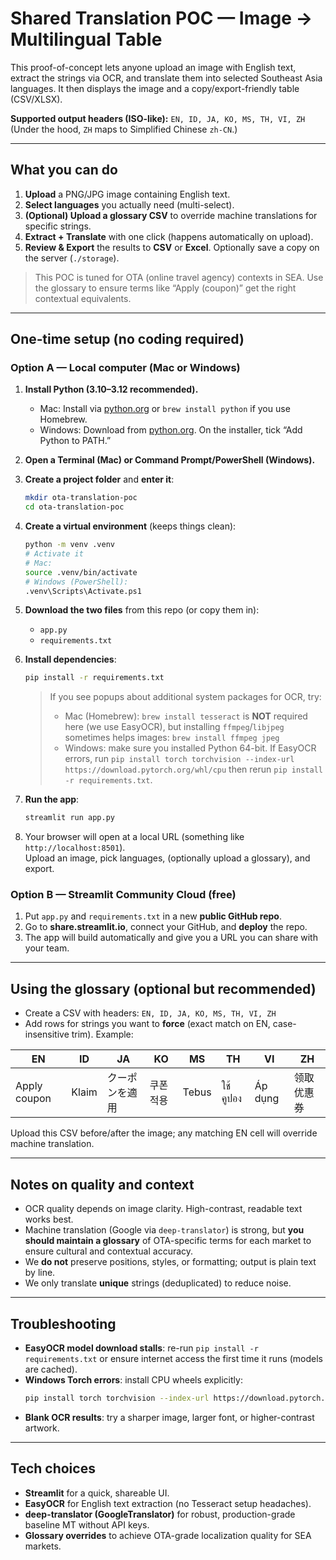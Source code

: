 # Shared Translation POC — Image → Multilingual Table

This proof-of-concept lets anyone upload an image with English text, extract the strings via OCR, and translate them into selected Southeast Asia languages. It then displays the image and a copy/export-friendly table (CSV/XLSX).

**Supported output headers (ISO-like):** `EN, ID, JA, KO, MS, TH, VI, ZH`  
(Under the hood, `ZH` maps to Simplified Chinese `zh-CN`.)

---

## What you can do

1. **Upload** a PNG/JPG image containing English text.
2. **Select languages** you actually need (multi-select).
3. **(Optional) Upload a glossary CSV** to override machine translations for specific strings.
4. **Extract + Translate** with one click (happens automatically on upload).
5. **Review & Export** the results to **CSV** or **Excel**. Optionally save a copy on the server (`./storage`).

> This POC is tuned for OTA (online travel agency) contexts in SEA. Use the glossary to ensure terms like “Apply (coupon)” get the right contextual equivalents.

---

## One‑time setup (no coding required)

### Option A — Local computer (Mac or Windows)

1. **Install Python (3.10–3.12 recommended).**  
   - Mac: Install via [python.org](https://www.python.org/downloads/) or `brew install python` if you use Homebrew.  
   - Windows: Download from [python.org](https://www.python.org/downloads/). On the installer, tick “Add Python to PATH.”

2. **Open a Terminal (Mac) or Command Prompt/PowerShell (Windows).**
3. **Create a project folder** and **enter it**:
   ```bash
   mkdir ota-translation-poc
   cd ota-translation-poc
   ```
4. **Create a virtual environment** (keeps things clean):
   ```bash
   python -m venv .venv
   # Activate it
   # Mac:
   source .venv/bin/activate
   # Windows (PowerShell):
   .venv\Scripts\Activate.ps1
   ```
5. **Download the two files** from this repo (or copy them in):  
   - `app.py`  
   - `requirements.txt`

6. **Install dependencies**:
   ```bash
   pip install -r requirements.txt
   ```

   > If you see popups about additional system packages for OCR, try:  
   > - Mac (Homebrew): `brew install tesseract` is **NOT** required here (we use EasyOCR), but installing `ffmpeg`/`libjpeg` sometimes helps images: `brew install ffmpeg jpeg`  
   > - Windows: make sure you installed Python 64-bit. If EasyOCR errors, run `pip install torch torchvision --index-url https://download.pytorch.org/whl/cpu` then rerun `pip install -r requirements.txt`.

7. **Run the app**:
   ```bash
   streamlit run app.py
   ```

8. Your browser will open at a local URL (something like `http://localhost:8501`).  
   Upload an image, pick languages, (optionally upload a glossary), and export.

### Option B — Streamlit Community Cloud (free)

1. Put `app.py` and `requirements.txt` in a new **public GitHub repo**.
2. Go to **share.streamlit.io**, connect your GitHub, and **deploy** the repo.
3. The app will build automatically and give you a URL you can share with your team.

---

## Using the glossary (optional but recommended)

- Create a CSV with headers: `EN, ID, JA, KO, MS, TH, VI, ZH`
- Add rows for strings you want to **force** (exact match on EN, case-insensitive trim). Example:

| EN             | ID     | JA               | KO       | MS    | TH          | VI       | ZH   |
|----------------|--------|------------------|----------|-------|-------------|----------|------|
| Apply coupon   | Klaim  | クーポンを適用     | 쿠폰 적용 | Tebus | ใช้คูปอง       | Áp dụng | 领取优惠券 |

Upload this CSV before/after the image; any matching EN cell will override machine translation.

---

## Notes on quality and context

- OCR quality depends on image clarity. High-contrast, readable text works best.
- Machine translation (Google via `deep-translator`) is strong, but **you should maintain a glossary** of OTA-specific terms for each market to ensure cultural and contextual accuracy.
- We **do not** preserve positions, styles, or formatting; output is plain text by line.
- We only translate **unique** strings (deduplicated) to reduce noise.

---

## Troubleshooting

- **EasyOCR model download stalls**: re-run `pip install -r requirements.txt` or ensure internet access the first time it runs (models are cached).
- **Windows Torch errors**: install CPU wheels explicitly:
  ```bash
  pip install torch torchvision --index-url https://download.pytorch.org/whl/cpu
  ```
- **Blank OCR results**: try a sharper image, larger font, or higher-contrast artwork.

---

## Tech choices

- **Streamlit** for a quick, shareable UI.
- **EasyOCR** for English text extraction (no Tesseract setup headaches).
- **deep-translator (GoogleTranslator)** for robust, production-grade baseline MT without API keys.
- **Glossary overrides** to achieve OTA-grade localization quality for SEA markets.
